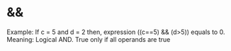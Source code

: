 # &&

Example: If c = 5 and d = 2 then, expression ((c==5) && (d>5)) equals to 0.
Meaning: Logical AND. True only if all operands are true